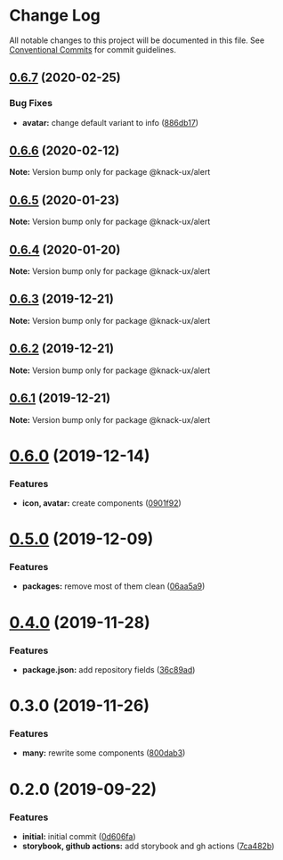 # Change Log

All notable changes to this project will be documented in this file.
See [Conventional Commits](https://conventionalcommits.org) for commit guidelines.

## [0.6.7](https://github.com/knack-ux/knack-ux/compare/@knack-ux/alert@0.6.6...@knack-ux/alert@0.6.7) (2020-02-25)


### Bug Fixes

* **avatar:** change default variant to info ([886db17](https://github.com/knack-ux/knack-ux/commit/886db1763a6831ff3aec55189b1c906222972a5b))





## [0.6.6](https://github.com/knack-ux/knack-ux/compare/@knack-ux/alert@0.6.5...@knack-ux/alert@0.6.6) (2020-02-12)

**Note:** Version bump only for package @knack-ux/alert





## [0.6.5](https://github.com/knack-ux/knack-ux/compare/@knack-ux/alert@0.6.4...@knack-ux/alert@0.6.5) (2020-01-23)

**Note:** Version bump only for package @knack-ux/alert





## [0.6.4](https://github.com/knack-ux/knack-ux/compare/@knack-ux/alert@0.6.3...@knack-ux/alert@0.6.4) (2020-01-20)

**Note:** Version bump only for package @knack-ux/alert





## [0.6.3](https://github.com/knack-ux/knack-ux/compare/@knack-ux/alert@0.6.2...@knack-ux/alert@0.6.3) (2019-12-21)

**Note:** Version bump only for package @knack-ux/alert





## [0.6.2](https://github.com/knack-ux/knack-ux/compare/@knack-ux/alert@0.6.1...@knack-ux/alert@0.6.2) (2019-12-21)

**Note:** Version bump only for package @knack-ux/alert





## [0.6.1](https://github.com/knack-ux/knack-ux/compare/@knack-ux/alert@0.6.0...@knack-ux/alert@0.6.1) (2019-12-21)

**Note:** Version bump only for package @knack-ux/alert





# [0.6.0](https://github.com/knack-ux/knack-ux/compare/@knack-ux/alert@0.5.0...@knack-ux/alert@0.6.0) (2019-12-14)


### Features

* **icon, avatar:** create components ([0901f92](https://github.com/knack-ux/knack-ux/commit/0901f92))





# [0.5.0](https://github.com/knack-ux/knack-ux/compare/@knack-ux/alert@0.4.0...@knack-ux/alert@0.5.0) (2019-12-09)


### Features

* **packages:** remove most of them clean ([06aa5a9](https://github.com/knack-ux/knack-ux/commit/06aa5a9))





# [0.4.0](https://github.com/knack-ux/knack-ux/compare/@knack-ux/alert@0.3.0...@knack-ux/alert@0.4.0) (2019-11-28)


### Features

* **package.json:** add repository fields ([36c89ad](https://github.com/knack-ux/knack-ux/commit/36c89ad))





# 0.3.0 (2019-11-26)


### Features

* **many:** rewrite some components ([800dab3](https://github.com/chrispcode/knack/commit/800dab3))





# 0.2.0 (2019-09-22)


### Features

* **initial:** initial commit ([0d606fa](https://github.com/chrispcode/knack/commit/0d606fa))
* **storybook, github actions:** add storybook and gh actions ([7ca482b](https://github.com/chrispcode/knack/commit/7ca482b))

